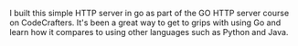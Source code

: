 I built this simple HTTP server in go as part of the GO HTTP server course on CodeCrafters. It's been a great way to get to grips with using Go and learn how it compares to using other languages such as Python and Java.